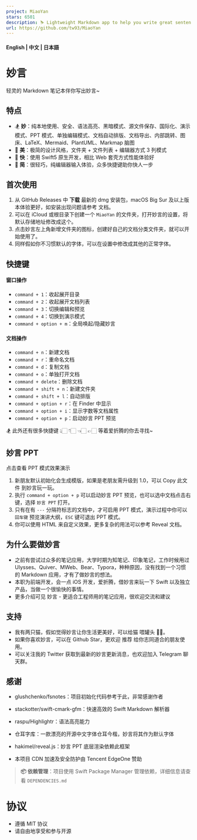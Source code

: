 ```yaml
---
project: MiaoYan
stars: 6501
description: ⛷ Lightweight Markdown app to help you write great sentences. ⛷ 轻灵的 Markdown 笔记本伴你写出妙言
url: https://github.com/tw93/MiaoYan
---
```


#### **English** | 中文 | **日本語**

妙言
==

轻灵的 Markdown 笔记本伴你写出妙言~

特点
--

-   🏂 **妙**：纯本地使用、安全、语法高亮、黑暗模式、源文件保存、国际化、演示模式、PPT 模式、单独编辑模式、文档自动排版、文档导出、内部跳转、图床、LaTeX、Mermaid、PlantUML、Markmap 脑图
-   🎊 **美**：极简的设计风格，文件夹 + 文件列表 + 编辑器方式 3 列模式
-   🚄 **快**：使用 Swift5 原生开发，相比 Web 套壳方式性能体验好
-   🥛 **简**：很轻巧，纯编辑器输入体验，众多快捷键助你快人一步

首次使用
----

1.  从 GitHub Releases 中 **下载** 最新的 dmg 安装包，macOS Big Sur 及以上版本体验更好，如安装出现问题请参考 文档。
2.  可以在 iCloud 或根目录下创建一个 `MiaoYan` 的文件夹，打开妙言的设置，将默认存储地址修改成这个。
3.  点击妙言左上角新增文件夹的图标，创建好自己的文档分类文件夹，就可以开始使用了。
4.  同样假如你不习惯默认的字体，可以在设置中修改成其他的正常字体。

快捷键
---

#### 窗口操作

-   `command + 1`：收起展开目录
-   `command + 2`：收起展开文档列表
-   `command + 3`：切换编辑和预览
-   `command + 4`：切换到演示模式
-   `command + option + m`：全局唤起/隐藏妙言

#### 文档操作

-   `command + n`：新建文档
-   `command + r`：重命名文档
-   `command + d`：复制文档
-   `command + o`：单独打开文档
-   `command + delete`：删除文档
-   `command + shift + n`：新建文件夹
-   `command + shift + l`：自动排版
-   `command + option + r`：在 Finder 中显示
-   `command + option + i`：显示字数等文档属性
-   `command + option + p`：启动妙言 PPT 预览

🏂 此外还有很多快捷键 👆🏻 👇🏻 👈🏻 👉🏻 等着爱折腾的你去寻找~

妙言 PPT
------

点击查看 PPT 模式效果演示

1.  新朋友默认初始化会生成模版，如果是老朋友需升级到 1.0，可以 Copy 此文件 到妙言玩一玩。
2.  执行 `command + option + p` 可以启动妙言 PPT 预览，也可以选中文档点击右键，选择 `妙言 PPT` 打开。
3.  只有在有 `---` 分隔符标志的文档中，才可启用 PPT 模式，演示过程中你可以 `回车键` 预览演讲大纲，`ESC` 键可退出 PPT 模式。
4.  你可以使用 HTML 来自定义效果，更多复杂的用法可以参考 Reveal 文档。

为什么要做妙言
-------

-   之前有尝试过众多的笔记应用，大学时期为知笔记、印象笔记，工作时候用过 Ulysses、Quiver、MWeb、Bear、Typora，种种原因，没有找到一个习惯的 Markdown 应用，才有了做妙言的想法。
-   本职为前端开发，会一点 iOS 开发，爱折腾，借妙言来玩一下 Swift 以及独立产品，当做一个很愉快的事情。
-   更多介绍可见 妙言 - 更适合工程师用的笔记应用，很欢迎交流和建议

支持
--

-   我有两只猫，假如觉得妙言让你生活更美好，可以给猫 喂罐头 🥩🍤。
-   如果你喜欢妙言，可以在 Github Star，更欢迎 推荐 给你志同道合的朋友使用。
-   可以关注我的 Twitter 获取到最新的妙言更新消息，也欢迎加入 Telegram 聊天群。

感谢
--

-   glushchenko/fsnotes：项目初始化代码参考于此，非常感谢作者
    
-   stackotter/swift-cmark-gfm：快速高效的 Swift Markdown 解析器
    
-   raspu/Highlightr：语法高亮能力
    
-   仓耳字库：一款漂亮的开源中文字体仓耳今楷，妙言将其作为默认字体
    
-   hakimel/reveal.js：妙言 PPT 底层渲染依赖此框架
    
-   本项目 CDN 加速及安全防护由 Tencent EdgeOne 赞助
    

> **📦 依赖管理**：项目使用 Swift Package Manager 管理依赖，详细信息请查看 `DEPENDENCIES.md`

协议
==

-   遵循 MIT 协议
-   请自由地享受和参与开源
